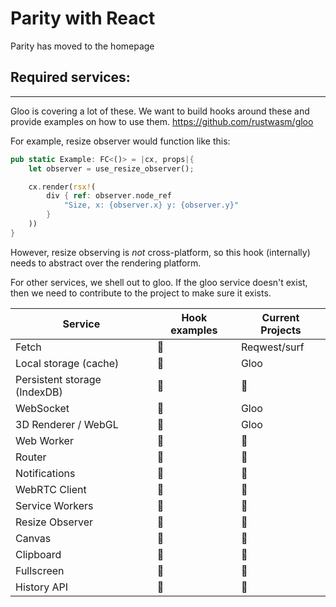 # Parity with React

Parity has moved to the homepage

## Required services:

---

Gloo is covering a lot of these. We want to build hooks around these and provide examples on how to use them.
https://github.com/rustwasm/gloo

For example, resize observer would function like this:

```rust
pub static Example: FC<()> = |cx, props|{
    let observer = use_resize_observer();

    cx.render(rsx!(
        div { ref: observer.node_ref
            "Size, x: {observer.x} y: {observer.y}"
        }
    ))
}
```

However, resize observing is _not_ cross-platform, so this hook (internally) needs to abstract over the rendering platform.

For other services, we shell out to gloo. If the gloo service doesn't exist, then we need to contribute to the project to make sure it exists.

| Service                      | Hook examples | Current Projects |
| ---------------------------- | ------------- | ---------------- |
| Fetch                        | 👀             | Reqwest/surf     |
| Local storage (cache)        | 👀             | Gloo             |
| Persistent storage (IndexDB) | 👀             | 👀                |
| WebSocket                    | 👀             | Gloo             |
| 3D Renderer / WebGL          | 👀             | Gloo             |
| Web Worker                   | 👀             | 👀                |
| Router                       | 👀             | 👀                |
| Notifications                | 👀             | 👀                |
| WebRTC Client                | 👀             | 👀                |
| Service Workers              | 👀             | 👀                |
| Resize Observer              | 👀             | 👀                |
| Canvas                       | 👀             | 👀                |
| Clipboard                    | 👀             | 👀                |
| Fullscreen                   | 👀             | 👀                |
| History API                  | 👀             | 👀                |
